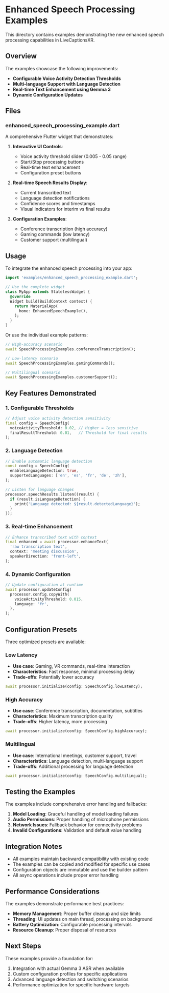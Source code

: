 # Enhanced Speech Processing Examples

This directory contains examples demonstrating the new enhanced speech processing capabilities in LiveCaptionsXR.

## Overview

The examples showcase the following improvements:
- **Configurable Voice Activity Detection Thresholds**
- **Multi-language Support with Language Detection** 
- **Real-time Text Enhancement using Gemma 3**
- **Dynamic Configuration Updates**

## Files

### enhanced_speech_processing_example.dart

A comprehensive Flutter widget that demonstrates:

1. **Interactive UI Controls**:
   - Voice activity threshold slider (0.005 - 0.05 range)
   - Start/Stop processing buttons
   - Real-time text enhancement
   - Configuration preset buttons

2. **Real-time Speech Results Display**:
   - Current transcribed text
   - Language detection notifications
   - Confidence scores and timestamps
   - Visual indicators for interim vs final results

3. **Configuration Examples**:
   - Conference transcription (high accuracy)
   - Gaming commands (low latency)
   - Customer support (multilingual)

## Usage

To integrate the enhanced speech processing into your app:

```dart
import 'examples/enhanced_speech_processing_example.dart';

// Use the complete widget
class MyApp extends StatelessWidget {
  @override
  Widget build(BuildContext context) {
    return MaterialApp(
      home: EnhancedSpeechExample(),
    );
  }
}
```

Or use the individual example patterns:

```dart
// High-accuracy scenario
await SpeechProcessingExamples.conferenceTranscription();

// Low-latency scenario
await SpeechProcessingExamples.gamingCommands();

// Multilingual scenario
await SpeechProcessingExamples.customerSupport();
```

## Key Features Demonstrated

### 1. Configurable Thresholds

```dart
// Adjust voice activity detection sensitivity
final config = SpeechConfig(
  voiceActivityThreshold: 0.02, // Higher = less sensitive
  finalResultThreshold: 0.01,   // Threshold for final results
);
```

### 2. Language Detection

```dart
// Enable automatic language detection
const config = SpeechConfig(
  enableLanguageDetection: true,
  supportedLanguages: ['en', 'es', 'fr', 'de', 'zh'],
);

// Listen for language changes
processor.speechResults.listen((result) {
  if (result.isLanguageDetection) {
    print('Language detected: ${result.detectedLanguage}');
  }
});
```

### 3. Real-time Enhancement

```dart
// Enhance transcribed text with context
final enhanced = await processor.enhanceText(
  'raw transcription text',
  context: 'meeting discussion',
  speakerDirection: 'front-left',
);
```

### 4. Dynamic Configuration

```dart
// Update configuration at runtime
await processor.updateConfig(
  processor.config.copyWith(
    voiceActivityThreshold: 0.015,
    language: 'fr',
  ),
);
```

## Configuration Presets

Three optimized presets are available:

### Low Latency
- **Use case**: Gaming, VR commands, real-time interaction
- **Characteristics**: Fast response, minimal processing delay
- **Trade-offs**: Potentially lower accuracy

```dart
await processor.initialize(config: SpeechConfig.lowLatency);
```

### High Accuracy
- **Use case**: Conference transcription, documentation, subtitles
- **Characteristics**: Maximum transcription quality
- **Trade-offs**: Higher latency, more processing

```dart
await processor.initialize(config: SpeechConfig.highAccuracy);
```

### Multilingual
- **Use case**: International meetings, customer support, travel
- **Characteristics**: Language detection, multi-language support
- **Trade-offs**: Additional processing for language detection

```dart
await processor.initialize(config: SpeechConfig.multilingual);
```

## Testing the Examples

The examples include comprehensive error handling and fallbacks:

1. **Model Loading**: Graceful handling of model loading failures
2. **Audio Permissions**: Proper handling of microphone permissions
3. **Network Issues**: Fallback behavior for connectivity problems
4. **Invalid Configurations**: Validation and default value handling

## Integration Notes

- All examples maintain backward compatibility with existing code
- The examples can be copied and modified for specific use cases
- Configuration objects are immutable and use the builder pattern
- All async operations include proper error handling

## Performance Considerations

The examples demonstrate performance best practices:

- **Memory Management**: Proper buffer cleanup and size limits
- **Threading**: UI updates on main thread, processing on background
- **Battery Optimization**: Configurable processing intervals
- **Resource Cleanup**: Proper disposal of resources

## Next Steps

These examples provide a foundation for:
1. Integration with actual Gemma 3 ASR when available
2. Custom configuration profiles for specific applications
3. Advanced language detection and switching scenarios
4. Performance optimization for specific hardware targets